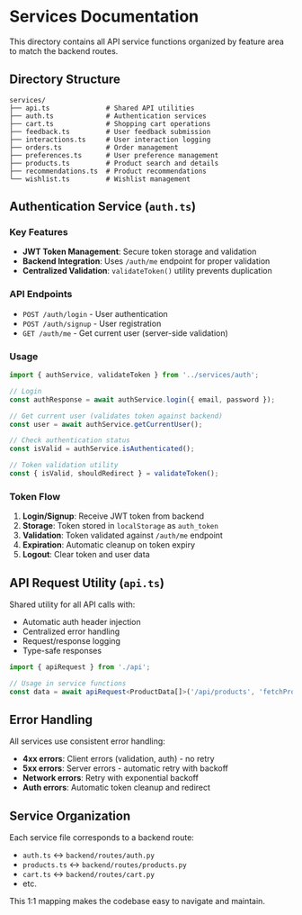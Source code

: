 # Services Documentation

This directory contains all API service functions organized by feature area to match the backend routes.

## Directory Structure

```
services/
├── api.ts              # Shared API utilities
├── auth.ts             # Authentication services
├── cart.ts             # Shopping cart operations
├── feedback.ts         # User feedback submission
├── interactions.ts     # User interaction logging
├── orders.ts           # Order management
├── preferences.ts      # User preference management
├── products.ts         # Product search and details
├── recommendations.ts  # Product recommendations
└── wishlist.ts         # Wishlist management
```

## Authentication Service (`auth.ts`)

### Key Features

- **JWT Token Management**: Secure token storage and validation
- **Backend Integration**: Uses `/auth/me` endpoint for proper validation
- **Centralized Validation**: `validateToken()` utility prevents duplication

### API Endpoints

- `POST /auth/login` - User authentication
- `POST /auth/signup` - User registration
- `GET /auth/me` - Get current user (server-side validation)

### Usage

```typescript
import { authService, validateToken } from '../services/auth';

// Login
const authResponse = await authService.login({ email, password });

// Get current user (validates token against backend)
const user = await authService.getCurrentUser();

// Check authentication status
const isValid = authService.isAuthenticated();

// Token validation utility
const { isValid, shouldRedirect } = validateToken();
```

### Token Flow

1. **Login/Signup**: Receive JWT token from backend
2. **Storage**: Token stored in `localStorage` as `auth_token`
3. **Validation**: Token validated against `/auth/me` endpoint
4. **Expiration**: Automatic cleanup on token expiry
5. **Logout**: Clear token and user data

## API Request Utility (`api.ts`)

Shared utility for all API calls with:

- Automatic auth header injection
- Centralized error handling
- Request/response logging
- Type-safe responses

```typescript
import { apiRequest } from './api';

// Usage in service functions
const data = await apiRequest<ProductData[]>('/api/products', 'fetchProducts');
```

## Error Handling

All services use consistent error handling:

- **4xx errors**: Client errors (validation, auth) - no retry
- **5xx errors**: Server errors - automatic retry with backoff
- **Network errors**: Retry with exponential backoff
- **Auth errors**: Automatic token cleanup and redirect

## Service Organization

Each service file corresponds to a backend route:

- `auth.ts` ↔ `backend/routes/auth.py`
- `products.ts` ↔ `backend/routes/products.py`
- `cart.ts` ↔ `backend/routes/cart.py`
- etc.

This 1:1 mapping makes the codebase easy to navigate and maintain.
